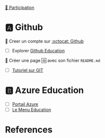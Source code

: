 [:tada: Participation](.scripts/Participation.md)

# :a: Github

:round_pushpin: Creer un compte sur [:octocat: Github](https://github.com)

- [ ] Explorer [Github Education](https://education.github.com)

:round_pushpin: Créer une page :id: avec son fichier `README.md`

- [ ] [Tutoriel sur GIT](https://github.com/CollegeBoreal/Tutoriels/tree/main/0.GIT)

# :b: Azure Education

- [ ] [Portail Azure](https://portal.azure.com)
- [ ] [Le Menu Education](https://portal.azure.com/#view/Microsoft_Azure_Education/EducationMenuBlade)

# References

